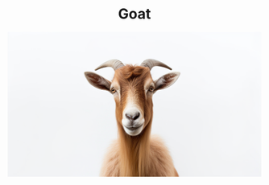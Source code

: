 <h1 align="center"> Goat </h1>

<p align="center" width="100%"><img src="../../../images/goat.png" /></p>
